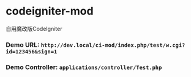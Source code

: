 # codeigniter-mod
自用魔改版CodeIgniter

### Demo URL: ```http://dev.local/ci-mod/index.php/test/w.cgi?id=123456&sign=1```
### Demo Controller: ```applications/controller/Test.php```
